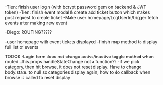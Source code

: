 -Tien: finish user login (with bcrypt password gem on backend & JWT token)
-Tien: finish event modal & create add ticket button which makes post request to create ticket
-Make user homepage/LogUserIn/trigger fetch events after making new event

-Diego: ROUTING?????

-user homepage with event tickets displayed
-finish map method to display full list of events

TODOS
-Login form does not change active/inactive toggle method when routed...this.props.handleStateChange not a function??
-if we pick category, then hit browse, it does not reset display. Have to change body.state. to null so categories display again; how to do callback when browse is called to reset display
